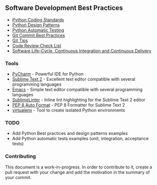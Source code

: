## Software Development Best Practices

- [Python Coding Standards](https://github.com/trein/dev-best-practices/wiki/Python-Coding-Standards)
- [Python Design Patterns](https://github.com/trein/dev-best-practices/wiki/Python-Design-Patterns)
- [Python Automatic Testing](https://github.com/trein/dev-best-practices/wiki/Python-Automatic-Testing)
- [Git Commit Best Practices](https://github.com/trein/dev-best-practices/wiki/Git-Commit-Best-Practices)
- [Git Tips](https://github.com/trein/dev-best-practices/wiki/Git-Tips)
- [Code Review Check List](https://github.com/trein/dev-best-practices/wiki/Code-Review-Check-List)
- [Software Life-Cycle, Continuous Integration and Continuous Delivery](https://github.com/trein/dev-best-practices/wiki/Software-Life-Cycle,-Continuous-Integration-and-Continuous-Delivery)

### Tools
- [PyCharm](http://www.jetbrains.com/pycharm/) - Powerful IDE for Python
- [Sublime Text 2](http://www.sublimetext.com/) - Excellent text editor compatible with several programming languages
- [Emacs](http://www.gnu.org/software/emacs/) - Simple text editor compatible with several programming languages
- [SublimeLinter](https://github.com/SublimeLinter/SublimeLinter-for-ST2) - Inline lint highlighting for the Sublime Text 2 editor
- [PEP 8 Auto Format](https://bitbucket.org/StephaneBunel/pythonpep8autoformat) - PEP 8 Formatter for Sublime Text 2
- [virtualenv](http://virtualenv.readthedocs.org/en/latest/) - Tool to create isolated Python environments

### TODO
* Add Python Best practices and design patterns examples
* Add Python automatic tests examples (unit, integration, acceptance tests)

### Contributing
This document is a work-in-progress. In order to contribute to it, create a pull request with your change and add the motivation in the summary of your commit.